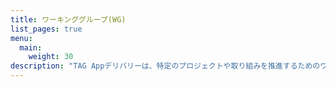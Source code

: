 ```yaml
---
title: ワーキンググループ(WG)
list_pages: true
menu:
  main:
    weight: 30
description: "TAG Appデリバリーは、特定のプロジェクトや取り組みを推進するためのワーキンググループ(WG)を組織しています。"
---
```

